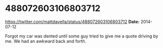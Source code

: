# 488072603106803712
https://twitter.com/mattdavella/status/488072603106803712
**Date:** 2014-07-12

Forgot my car was dented until some guy tried to give me a quote driving by me. We had an awkward back and forth.
